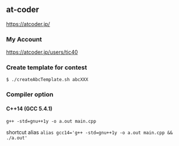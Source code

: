 ## at-coder

https://atcoder.jp/

### My Account

https://atcoder.jp/users/tic40

### Create template for contest

`$ ./createAbcTemplate.sh abcXXX`

### Compiler option

#### C++14 (GCC 5.4.1)

`g++ -std=gnu++1y -o a.out main.cpp`

shortcut alias
`alias gcc14='g++ -std=gnu++1y -o a.out main.cpp && ./a.out'`

